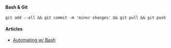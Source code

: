 #### Bash & Git
`git add --all && git commit -m 'minor changes' && git pull && git push`

#### Articles
- [Automating w/ Bash](https://abesamma.github.io/#Automating%20Stuff%20with%20Bash%20scripts)
